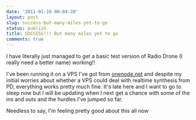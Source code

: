 ```yaml
---
date: '2011-01-19 00:04:20'
layout: post
slug: success-but-many-miles-yet-to-go
status: publish
title: SUCCESS!!! But many miles yet to go
comments: true
---
```


I have literally just managed to get a basic test version of Radio Drone (I really need a better name) working!!

I've been running it on a VPS I've got from [onenode.net](http://www.onenode.net/) and despite my initial worries about whether a VPS could deal with realtime synthesis from PD, everything works pretty much fine. It's late here and I want to go to sleep now but I will be updating when I next get a chance with some of the ins and outs and the hurdles I've jumped so far.

Needless to say, I'm feeling pretty good about this all now
